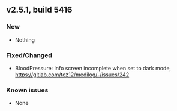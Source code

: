## v2.5.1, build 5416

### New 

- Nothing

### Fixed/Changed

- BloodPressure: Info screen incomplete when set to dark mode, https://gitlab.com/toz12/medilog/-/issues/242

### Known issues

- None
